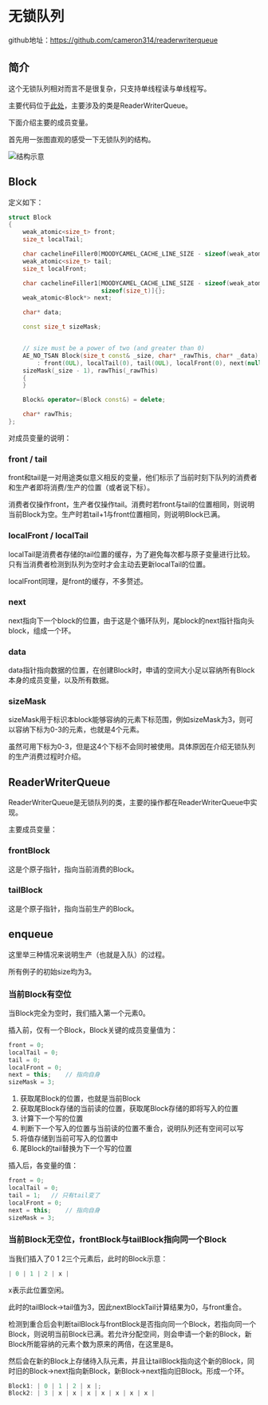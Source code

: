 # 无锁队列

github地址：https://github.com/cameron314/readerwriterqueue

## 简介

这个无锁队列相对而言不是很复杂，只支持单线程读与单线程写。

主要代码位于[此处](https://github.com/cameron314/readerwriterqueue/blob/master/readerwriterqueue.h)，主要涉及的类是ReaderWriterQueue。

下面介绍主要的成员变量。

首先用一张图直观的感受一下无锁队列的结构。

![结构示意](../img/ReaderWriterQueue1.png)

## Block

定义如下：

```C++
struct Block
{
    weak_atomic<size_t> front;
    size_t localTail;

    char cachelineFiller0[MOODYCAMEL_CACHE_LINE_SIZE - sizeof(weak_atomic<size_t>) - sizeof(size_t)]{};
    weak_atomic<size_t> tail;
    size_t localFront;

    char cachelineFiller1[MOODYCAMEL_CACHE_LINE_SIZE - sizeof(weak_atomic<size_t>) -
                          sizeof(size_t)]{};
    weak_atomic<Block*> next;

    char* data;

    const size_t sizeMask;


    // size must be a power of two (and greater than 0)
    AE_NO_TSAN Block(size_t const& _size, char* _rawThis, char* _data)
        : front(0UL), localTail(0), tail(0UL), localFront(0), next(nullptr), data(_data),
    sizeMask(_size - 1), rawThis(_rawThis)
    {
    }

    Block& operator=(Block const&) = delete;

    char* rawThis;
};
```

对成员变量的说明：

### front / tail

front和tail是一对用途类似意义相反的变量，他们标示了当前时刻下队列的消费者和生产者即将消费/生产的位置（或者说下标）。

消费者仅操作front，生产者仅操作tail。消费时若front与tail的位置相同，则说明当前Block为空。生产时若tail+1与front位置相同，则说明Block已满。

### localFront / localTail

localTail是消费者存储的tail位置的缓存，为了避免每次都与原子变量进行比较。只有当消费者检测到队列为空时才会主动去更新localTail的位置。

localFront同理，是front的缓存，不多赘述。

### next

next指向下一个block的位置，由于这是个循环队列，尾block的next指针指向头block，组成一个环。

### data

data指针指向数据的位置，在创建Block时，申请的空间大小足以容纳所有Block本身的成员变量，以及所有数据。

### sizeMask

sizeMask用于标识本block能够容纳的元素下标范围，例如sizeMask为3，则可以容纳下标为0-3的元素，也就是4个元素。

虽然可用下标为0-3，但是这4个下标不会同时被使用。具体原因在介绍无锁队列的生产消费过程时介绍。

## ReaderWriterQueue

ReaderWriterQueue是无锁队列的类，主要的操作都在ReaderWriterQueue中实现。

主要成员变量：

### frontBlock

这是个原子指针，指向当前消费的Block。

### tailBlock

这是个原子指针，指向当前生产的Block。


## enqueue

这里举三种情况来说明生产（也就是入队）的过程。

所有例子的初始size均为3。

### 当前Block有空位

当Block完全为空时，我们插入第一个元素0。

插入前，仅有一个Block，Block关键的成员变量值为：

```C++
front = 0;
localTail = 0;
tail = 0;
localFront = 0;
next = this;	// 指向自身
sizeMask = 3;
```

1. 获取尾Block的位置，也就是当前Block
2. 获取尾Block存储的当前读的位置，获取尾Block存储的即将写入的位置
3. 计算下一个写的位置
4. 判断下一个写入的位置与当前读的位置不重合，说明队列还有空间可以写
5. 将值存储到当前可写入的位置中
6. 尾Block的tail替换为下一个写的位置

插入后，各变量的值：

```C++
front = 0;
localTail = 0;
tail = 1;	// 只有tail变了
localFront = 0;
next = this;	// 指向自身
sizeMask = 3;
```

### 当前Block无空位，frontBlock与tailBlock指向同一个Block

当我们插入了0 1 2三个元素后，此时的Block示意：

```C++
| 0 | 1 | 2 | x |
```

x表示此位置空闲。

此时的tailBlock->tail值为3，因此nextBlockTail计算结果为0，与front重合。

检测到重合后会判断tailBlock与frontBlock是否指向同一个Block，若指向同一个Block，则说明当前Block已满。若允许分配空间，则会申请一个新的Block，新Block所能容纳的元素个数为原来的两倍，在这里是8。

然后会在新的Block上存储待入队元素，并且让tailBlock指向这个新的Block，同时旧的Block->next指向新Block，新Block->next指向旧Block。形成一个环。

```C++
Block1: | 0 | 1 | 2 | x |;
Block2: | 3 | x | x | x | x | x | x | x |
```

